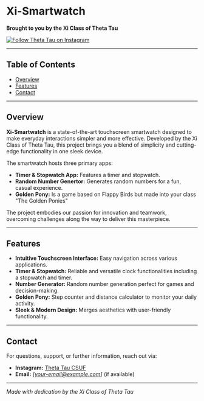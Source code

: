 # Xi-Smartwatch
**Brought to you by the Xi Class of Theta Tau**

[![Follow Theta Tau on Instagram](https://upload.wikimedia.org/wikipedia/en/d/d7/ThetaTau.png)](https://www.instagram.com/csufthetatau/)

---

## Table of Contents
- [Overview](#overview)
- [Features](#features)
- [Contact](#contact)

---

## Overview

**Xi-Smartwatch** is a state-of-the-art touchscreen smartwatch designed to make everyday interactions simpler and more effective. Developed by the Xi Class of Theta Tau, this project brings you a blend of simplicity and cutting-edge functionality in one sleek device.

The smartwatch hosts three primary apps:
- **Timer & Stopwatch App:** Features a timer and stopwatch.
- **Random Number Genertor:** Generates random numbers for a fun, casual experience.
- **Golden Pony:** Is a game based on Flappy Birds but made into your class "The Golden Ponies"

The project embodies our passion for innovation and teamwork, overcoming challenges along the way to deliver this masterpiece.

---

## Features

- **Intuitive Touchscreen Interface:** Easy navigation across various applications.
- **Timer & Stopwatch:** Reliable and versatile clock functionalities including a stopwatch and timer.
- **Number Generator:** Random number generation perfect for games and decision-making.
- **Golden Pony:** Step counter and distance calculator to monitor your daily activity.
- **Sleek & Modern Design:** Merges aesthetics with user-friendly functionality.


---

## Contact

For questions, support, or further information, reach out via:

- **Instagram:** [Theta Tau CSUF](https://www.instagram.com/csufthetatau/)
- **Email:** _[your-email@example.com]_ (if available)

---

*Made with dedication by the Xi Class of Theta Tau*
